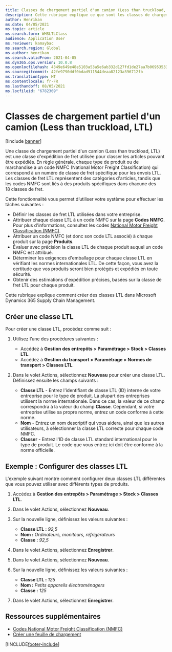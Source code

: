 ```yaml
---
title: Classes de chargement partiel d'un camion (Less than truckload, LTL)
description: Cette rubrique explique ce que sont les classes de chargement partiel d'un camion (Less than truckload, LTL) et explique comment les configurer dans Microsoft Dynamics 365 Supply Chain Management.
author: Henrikan
ms.date: 04/05/2021
ms.topic: article
ms.search.form: WHSLTLClass
audience: Application User
ms.reviewer: kamaybac
ms.search.region: Global
ms.author: henrikan
ms.search.validFrom: 2021-04-05
ms.dyn365.ops.version: 10.0.8
ms.openlocfilehash: 4349e649e48e5103a53a5e6ab332d127fd1de27aa7b06953533198d3928d250a
ms.sourcegitcommit: 42fe9790ddf0bdad911544deaa82123a396712fb
ms.translationtype: HT
ms.contentlocale: fr-FR
ms.lasthandoff: 08/05/2021
ms.locfileid: "6782369"
---
```

# <a name="less-than-truckload-ltl-classes"></a>Classes de chargement partiel d'un camion (Less than truckload, LTL)

[!include [banner](../includes/banner.md)]

Une classe de chargement partiel d'un camion (Less than truckload, LTL) est une classe d'expédition de fret utilisée pour classer les articles pouvant être expédiés. En règle générale, chaque type de produit ou de marchandise a un code NMFC (National Motor Freight Classification) qui correspond à un numéro de classe de fret spécifique pour les envois LTL. Les classes de fret LTL représentent des catégories d'articles, tandis que les codes NMFC sont liés à des produits spécifiques dans chacune des 18 classes de fret.

Cette fonctionnalité vous permet d’utiliser votre système pour effectuer les tâches suivantes :

- Définir les classes de fret LTL utilisées dans votre entreprise.
- Attribuer chaque classe LTL à un code NMFC sur la page **Codes NMFC**. Pour plus d'informations, consultez les codes [National Motor Freight Classification (NMFC)](nmfc-codes.md).
- Attribuer un code NMFC (et donc son code LTL associé) à chaque produit sur la page **Produits**.
- Évaluer avec précision la classe LTL de chaque produit auquel un code NMFC est attribué.
- Déterminer les exigences d'emballage pour chaque classe LTL en vérifiant les normes internationales LTL. De cette façon, vous avez la certitude que vos produits seront bien protégés et expédiés en toute sécurité.
- Obtenir des estimations d'expédition précises, basées sur la classe de fret LTL pour chaque produit.

Cette rubrique explique comment créer des classes LTL dans Microsoft Dynamics 365 Supply Chain Management.

## <a name="create-an-ltl-class"></a>Créer une classe LTL

Pour créer une classe LTL, procédez comme suit :

1. Utilisez l’une des procédures suivantes :

    - Accédez à **Gestion des entrepôts \> Paramétrage \> Stock \> Classes LTL**.
    - Accédez à **Gestion du transport \> Paramétrage \> Normes de transport \> Classes LTL**.

2. Dans le volet Actions, sélectionnez **Nouveau** pour créer une classe LTL. Définissez ensuite les champs suivants :

    - **Classe LTL** - Entrez l'identifiant de classe LTL (ID) interne de votre entreprise pour le type de produit. La plupart des entreprises utilisent la norme internationale. Dans ce cas, la valeur de ce champ correspondra à la valeur du champ **Classe**. Cependant, si votre entreprise utilise sa propre norme, entrez un code conforme à cette norme.
    - **Nom** - Entrez un nom descriptif qui vous aidera, ainsi que les autres utilisateurs, à sélectionner la classe LTL correcte pour chaque code NMFC.
    - **Classer** - Entrez l'ID de classe LTL standard international pour le type de produit. Le code que vous entrez ici doit être conforme à la norme officielle.

## <a name="example-set-up-ltl-classes"></a>Exemple : Configurer des classes LTL

L'exemple suivant montre comment configurer deux classes LTL différentes que vous pouvez utiliser avec différents types de produits.

1. Accédez à **Gestion des entrepôts \> Paramétrage \> Stock \> Classes LTL**.
1. Dans le volet Actions, sélectionnez **Nouveau**.
1. Sur la nouvelle ligne, définissez les valeurs suivantes :

    - **Classe LTL :** *92,5*
    - **Nom :** *Ordinateurs, moniteurs, réfrigérateurs*
    - **Classe :** *92,5*

1. Dans le volet Actions, sélectionnez **Enregistrer**.
1. Dans le volet Actions, sélectionnez **Nouveau**.
1. Sur la nouvelle ligne, définissez les valeurs suivantes :

    - **Classe LTL :** *125*
    - **Nom :** *Petits appareils électroménagers*
    - **Classe :** *125*

1. Dans le volet Actions, sélectionnez **Enregistrer**.

## <a name="additional-resources"></a>Ressources supplémentaires

- [Codes National Motor Freight Classification (NMFC)](nmfc-codes.md)
- [Créer une feuille de chargement](create-bill-of-lading.md)

[!INCLUDE[footer-include](../../includes/footer-banner.md)]
